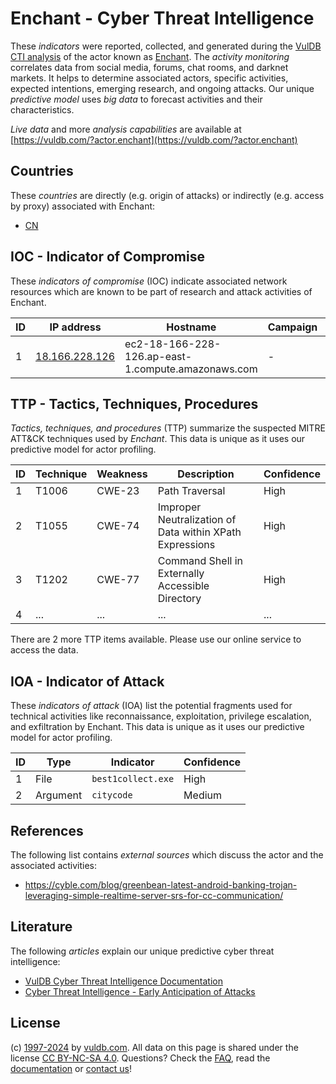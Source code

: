 # Enchant - Cyber Threat Intelligence

These _indicators_ were reported, collected, and generated during the [VulDB CTI analysis](https://vuldb.com/?kb.cti) of the actor known as [Enchant](https://vuldb.com/?actor.enchant). The _activity monitoring_ correlates data from social media, forums, chat rooms, and darknet markets. It helps to determine associated actors, specific activities, expected intentions, emerging research, and ongoing attacks. Our unique _predictive model_ uses _big data_ to forecast activities and their characteristics.

_Live data_ and more _analysis capabilities_ are available at [https://vuldb.com/?actor.enchant](https://vuldb.com/?actor.enchant)

## Countries

These _countries_ are directly (e.g. origin of attacks) or indirectly (e.g. access by proxy) associated with Enchant:

* [CN](https://vuldb.com/?country.cn)

## IOC - Indicator of Compromise

These _indicators of compromise_ (IOC) indicate associated network resources which are known to be part of research and attack activities of Enchant.

ID | IP address | Hostname | Campaign | Confidence
-- | ---------- | -------- | -------- | ----------
1 | [18.166.228.126](https://vuldb.com/?ip.18.166.228.126) | ec2-18-166-228-126.ap-east-1.compute.amazonaws.com | - | Medium

## TTP - Tactics, Techniques, Procedures

_Tactics, techniques, and procedures_ (TTP) summarize the suspected MITRE ATT&CK techniques used by _Enchant_. This data is unique as it uses our predictive model for actor profiling.

ID | Technique | Weakness | Description | Confidence
-- | --------- | -------- | ----------- | ----------
1 | T1006 | CWE-23 | Path Traversal | High
2 | T1055 | CWE-74 | Improper Neutralization of Data within XPath Expressions | High
3 | T1202 | CWE-77 | Command Shell in Externally Accessible Directory | High
4 | ... | ... | ... | ...

There are 2 more TTP items available. Please use our online service to access the data.

## IOA - Indicator of Attack

These _indicators of attack_ (IOA) list the potential fragments used for technical activities like reconnaissance, exploitation, privilege escalation, and exfiltration by Enchant. This data is unique as it uses our predictive model for actor profiling.

ID | Type | Indicator | Confidence
-- | ---- | --------- | ----------
1 | File | `best1collect.exe` | High
2 | Argument | `citycode` | Medium

## References

The following list contains _external sources_ which discuss the actor and the associated activities:

* https://cyble.com/blog/greenbean-latest-android-banking-trojan-leveraging-simple-realtime-server-srs-for-cc-communication/

## Literature

The following _articles_ explain our unique predictive cyber threat intelligence:

* [VulDB Cyber Threat Intelligence Documentation](https://vuldb.com/?kb.cti)
* [Cyber Threat Intelligence - Early Anticipation of Attacks](https://www.scip.ch/en/?labs.20201022)

## License

(c) [1997-2024](https://vuldb.com/?kb.changelog) by [vuldb.com](https://vuldb.com/?kb.about). All data on this page is shared under the license [CC BY-NC-SA 4.0](https://creativecommons.org/licenses/by-nc-sa/4.0/). Questions? Check the [FAQ](https://vuldb.com/?kb.faq), read the [documentation](https://vuldb.com/?kb) or [contact us](https://vuldb.com/?contact)!

